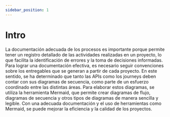 ```yaml
---
sidebar_position: 1
---
```


# Intro

La documentación adecuada de los procesos es importante porque permite tener un registro detallado de las actividades realizadas en un proyecto, lo que facilita la identificación de errores y la toma de decisiones informadas. 
Para lograr una documentación efectiva, es necesario seguir convenciones sobre los entregables que se generan a partir de cada proyecto. En este sentido, se ha determinado que tanto las APIs como los journeys deben contar con sus diagramas de secuencia, como parte de un esfuerzo coordinado entre las distintas áreas. Para elaborar estos diagramas, se utiliza la herramienta Mermaid, que permite crear diagramas de flujo, diagramas de secuencia y otros tipos de diagramas de manera sencilla y legible. 
Con una adecuada documentación y el uso de herramientas como Mermaid, se puede mejorar la eficiencia y la calidad de los proyectos.